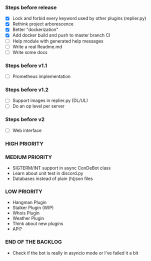 ### Steps before release
- [x] Lock and forbid every keyword used by other plugins (replier.py)
- [x] Rethink project arborescence
- [x] Better "dockerization"
- [x] Add docker build and push to master branch CI
- [ ] Help module with generated help messages
- [ ] Write a real Readme.md
- [ ] Write some docs

### Steps before v1.1
- [ ] Prometheus implementation

### Steps before v1.2
- [ ] Support images in replier.py (DL/UL)
- [ ] Do an op level per server

### Steps before v2
- [ ] Web interface



### HIGH PRIORITY

### MEDIUM PRIORITY
* SIGTERM/INT support in async ConDeBot class
* Learn about unit test in discord.py
* Databases instead of plain (h)json files

### LOW PRIORITY
* Hangman Plugin
* Stalker Plugin (WIP)
* Whois Plugin
* Weather Plugin
* Think about new plugins
* API? 

### END OF THE BACKLOG
* Check if the bot is really in asyncio mode or I've failed it a bit
